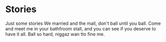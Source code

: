 # Stories
Just some stories
We married and the mall, don't ball until you ball. Come and meet me in your bathfroom stall, and you can see if you deserve to have it all. Ball so hard, niggaz wan tto fine me.

